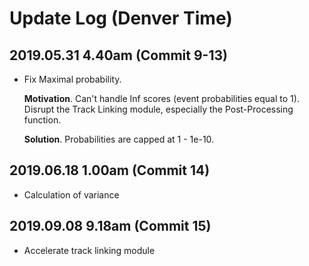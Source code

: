 # Update Log (Denver Time)

## 2019.05.31  4.40am  (Commit 9-13)

*  Fix Maximal probability.

   **Motivation**. Can't handle Inf scores (event probabilities equal to 1). Disrupt the Track Linking module, especially the Post-Processing function.
   
   **Solution**. Probabilities are capped at 1 - 1e-10.

## 2019.06.18  1.00am  (Commit 14)

*  Calculation of variance

## 2019.09.08  9.18am  (Commit 15)

*  Accelerate track linking module
